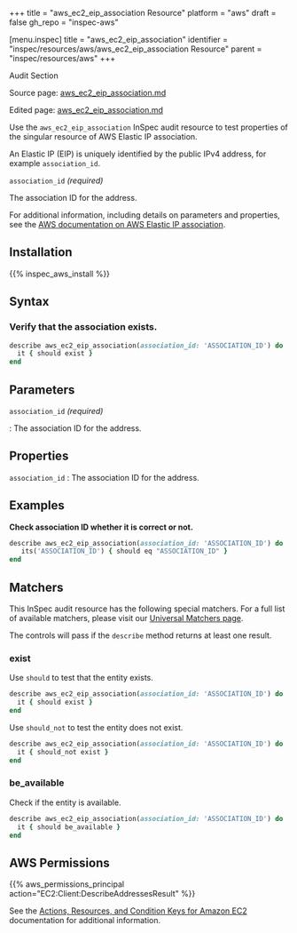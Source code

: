 +++
title = "aws_ec2_eip_association Resource"
platform = "aws"
draft = false
gh_repo = "inspec-aws"

[menu.inspec]
title = "aws_ec2_eip_association"
identifier = "inspec/resources/aws/aws_ec2_eip_association Resource"
parent = "inspec/resources/aws"
+++

<div class="admonition-note">
<p class="admonition-note-title">Audit Section</p>
<div class="admonition-note-text">
<p>Source page: <a href="https://github.com/inspec/inspec-aws/blob/main/docs/resources/aws_ec2_eip_association.md">aws_ec2_eip_association.md</a></p>
<p>Edited page: <a href="https://github.com/ianmadd/inspec-aws/blob/im/hugo/docs-chef-io/content/inspec/resources/aws_ec2_eip_association.md">aws_ec2_eip_association.md</a></p>
</div>
</div>



Use the `aws_ec2_eip_association` InSpec audit resource to test properties of the singular resource of AWS Elastic IP association.

An Elastic IP (EIP) is uniquely identified by the public IPv4 address, for example `association_id`.

`association_id` _(required)_

The association ID for the address.

For additional information, including details on parameters and properties, see the [AWS documentation on AWS Elastic IP association](https://docs.aws.amazon.com/AWSCloudFormation/latest/UserGuide/aws-properties-ec2-eip-association.html).

## Installation

{{% inspec_aws_install %}}

## Syntax

### Verify that the association exists.

```ruby
describe aws_ec2_eip_association(association_id: 'ASSOCIATION_ID') do
  it { should exist }
end
```

## Parameters

`association_id` _(required)_

: The association ID for the address.

## Properties

`association_id`
: The association ID for the address.

## Examples

**Check association ID whether it is correct or not.**

```ruby
describe aws_ec2_eip_association(association_id: 'ASSOCIATION_ID') do
   its('ASSOCIATION_ID') { should eq "ASSOCIATION_ID" }
end
```

## Matchers

This InSpec audit resource has the following special matchers. For a full list of available matchers, please visit our [Universal Matchers page](https://www.inspec.io/docs/reference/matchers/).

The controls will pass if the `describe` method returns at least one result.

### exist

Use `should` to test that the entity exists.

```ruby
describe aws_ec2_eip_association(association_id: 'ASSOCIATION_ID') do
  it { should exist }
end
```

Use `should_not` to test the entity does not exist.

```ruby
describe aws_ec2_eip_association(association_id: 'ASSOCIATION_ID') do
  it { should_not exist }
end
```

### be_available

Check if the entity is available.

```ruby
describe aws_ec2_eip_association(association_id: 'ASSOCIATION_ID') do
  it { should be_available }
end
```

## AWS Permissions

{{% aws_permissions_principal action="EC2:Client:DescribeAddressesResult" %}}

See the [Actions, Resources, and Condition Keys for Amazon EC2](https://docs.aws.amazon.com/IAM/latest/UserGuide/list_amazonec2.html) documentation for additional information.
